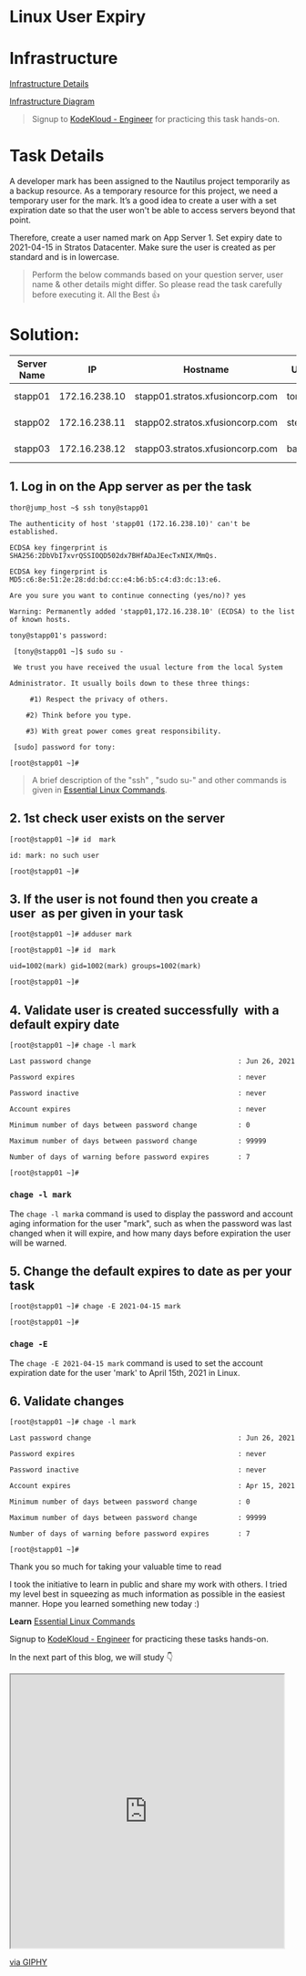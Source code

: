 # Linux User Expiry

# Infrastructure

[Infrastructure Details](https://kodekloudhub.github.io/kodekloud-engineer/docs/projects/nautilus#infrastructure-details)

[Infrastructure Diagram](https://lucid.app/lucidchart/58e22de2-c446-4b49-ae0f-db79a3318e97/view?page=0_0#)

> Signup to [KodeKloud - Engineer](https://kodekloud-engineer.com/#!/login) for practicing this task hands-on.

# Task Details

A developer mark has been assigned to the Nautilus project temporarily as a backup resource. As a temporary resource for this project, we need a temporary user for the mark. It’s a good idea to create a user with a set expiration date so that the user won't be able to access servers beyond that point.

Therefore, create a user named mark on App Server 1. Set expiry date to 2021-04-15 in Stratos Datacenter. Make sure the user is created as per standard and is in lowercase.

> Perform the below commands based on your question server, user name & other details might differ. So please read the task carefully before executing it. All the Best 👍

# **Solution:**

| **Server Name** | **IP** | **Hostname** | **User** | **Password** | **Purpose** |
| --- | --- | --- | --- | --- | --- |
| stapp01 | 172.16.238.10 | stapp01.stratos.xfusioncorp.com | tony | Ir0nM@n | Nautilus App 1 |
| stapp02 | 172.16.238.11 | stapp02.stratos.xfusioncorp.com | steve | Am3ric@ | Nautilus App 2 |
| stapp03 | 172.16.238.12 | stapp03.stratos.xfusioncorp.com | banner | BigGr33n | Nautilus App 3 |

## 1\. Log in on the App server as per the task

```plaintext
thor@jump_host ~$ ssh tony@stapp01

The authenticity of host 'stapp01 (172.16.238.10)' can't be established.

ECDSA key fingerprint is SHA256:2DbVbI7xvrQSSIOQD502dx7BHfADaJEecTxNIX/MmQs.

ECDSA key fingerprint is MD5:c6:8e:51:2e:28:dd:bd:cc:e4:b6:b5:c4:d3:dc:13:e6.

Are you sure you want to continue connecting (yes/no)? yes

Warning: Permanently added 'stapp01,172.16.238.10' (ECDSA) to the list of known hosts.

tony@stapp01's password:

 [tony@stapp01 ~]$ sudo su -

 We trust you have received the usual lecture from the local System

Administrator. It usually boils down to these three things:

     #1) Respect the privacy of others.

    #2) Think before you type.

    #3) With great power comes great responsibility.

 [sudo] password for tony:

[root@stapp01 ~]# 
```

> A brief description of the "ssh" , "sudo su-" and other commands is given in [Essential Linux Commands](https://ikunalsingh.hashnode.dev/introduction-to-essential-linux-commands).

## 2\. 1st check user exists on the server 

```plaintext
[root@stapp01 ~]# id  mark

id: mark: no such user

[root@stapp01 ~]#
```

## 3\. If the user is not found then you **create a user  as per given in your task** 

```plaintext
[root@stapp01 ~]# adduser mark

[root@stapp01 ~]# id  mark

uid=1002(mark) gid=1002(mark) groups=1002(mark)

[root@stapp01 ~]#  
```

## 4. Validate user is created successfully  with a default expiry date 

```plaintext
[root@stapp01 ~]# chage -l mark

Last password change                                    : Jun 26, 2021

Password expires                                        : never

Password inactive                                       : never

Account expires                                         : never

Minimum number of days between password change          : 0

Maximum number of days between password change          : 99999

Number of days of warning before password expires       : 7

[root@stapp01 ~]#
```

### `chage -l mark`

The `chage -l mark`a command is used to display the password and account aging information for the user "mark", such as when the password was last changed when it will expire, and how many days before expiration the user will be warned.

## 5\. Change the default expires to date as per your task

```plaintext
[root@stapp01 ~]# chage -E 2021-04-15 mark

[root@stapp01 ~]#
```

### `chage -E`

The `chage -E 2021-04-15 mark` command is used to set the account expiration date for the user 'mark' to April 15th, 2021 in Linux.

## 6\. Validate changes

```plaintext
[root@stapp01 ~]# chage -l mark

Last password change                                    : Jun 26, 2021

Password expires                                        : never

Password inactive                                       : never

Account expires                                         : Apr 15, 2021

Minimum number of days between password change          : 0

Maximum number of days between password change          : 99999

Number of days of warning before password expires       : 7

[root@stapp01 ~]#
```

Thank you so much for taking your valuable time to read

I took the initiative to learn in public and share my work with others. I tried my level best in squeezing as much information as possible in the easiest manner. Hope you learned something new today :)

**Learn** [Essential Linux Commands](https://ikunalsingh.hashnode.dev/introduction-to-essential-linux-commands)

Signup to [KodeKloud - Engineer](https://kodekloud-engineer.com/#!/login) for practicing these tasks hands-on.

In the next part of this blog, we will study 👇

<iframe src="https://giphy.com/embed/cfuL5gqFDreXxkWQ4o" class="giphy-embed" width="480" height="480"></iframe>

[via GIPHY](https://giphy.com/gifs/cat-cool-cats-cfuL5gqFDreXxkWQ4o)